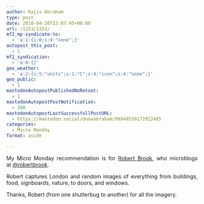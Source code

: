 ```yaml
---
author: Rajiv Abraham
type: post
date: 2018-04-30T13:07:45+00:00
url: /1253/1253/
mf2_mp-syndicate-to:
  - 'a:1:{i:0;s:4:"none";}'
autopost_this_post:
  - 1
mf2_syndication:
  - 'a:0:{}'
geo_weather:
  - 'a:2:{s:5:"units";s:1:"C";s:4:"icon";s:4:"none";}'
geo_public:
  - 1
mastodonAutopostPublishedNoRetoot:
  - 1
mastodonAutopostPostNotification:
  - 200
mastodonAutopostLastSuccessfullPostURL:
  - https://mastodon.social/@unoabraham/99948539172922485
categories:
  - Micro Monday
format: aside

---
```

<p style="text-align: justify;">
  My Micro Monday recommendation is for <a href="http://robert-brook.com/" target="_blank" rel="noopener">Robert Brook</a>, who microblogs at <a href="https://micro.blog/robertbrook" target="_blank" rel="noopener">@robertbrook</a>.
</p>

<p style="text-align: justify;">
  Robert captures London and random images of everything from buildings, food, signboards, nature, to doors, and windows.
</p>

<p style="text-align: justify;">
  Thanks, Robert (from one shutterbug to another) for all the imagery.
</p>